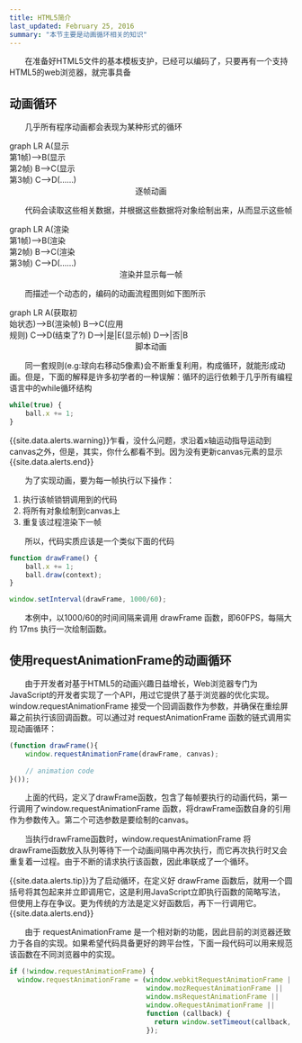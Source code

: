 ```yaml
---
title: HTML5简介
last_updated: February 25, 2016
summary: "本节主要是动画循环相关的知识"
---
```


<link rel="stylesheet" type="text/css" href="http://cdn.bootcss.com/mermaid/0.5.8/mermaid.min.css">
<link rel="stylesheet" type="text/css" href="http://cdn.bootcss.com/mermaid/0.5.8/mermaid.forest.min.css">
<script type="text/javascript" src="http://cdn.bootcss.com/mermaid/0.5.8/mermaid.min.js"></script>
<script>mermaid.initialize({startOnLoad:true});</script>

&#160; &#160; &#160; &#160;在准备好HTML5文件的基本模板支护，已经可以编码了，只要再有一个支持HTML5的web浏览器，就完事具备

## 动画循环

&#160; &#160; &#160; &#160;几乎所有程序动画都会表现为某种形式的循环

<div class="mermaid">
	graph LR
		A(显示<br>第1帧)-->B(显示<br>第2帧)
		B-->C(显示<br>第3帧)
		C-->D(......)
</div>

<center>逐帧动画</center>

&#160; &#160; &#160; &#160;代码会读取这些相关数据，并根据这些数据将对象绘制出来，从而显示这些帧

<div class="mermaid">
	graph LR
		A(渲染<br>第1帧)-->B(渲染<br>第2帧)
		B-->C(渲染<br>第3帧)
		C-->D(......)
</div>

<center>渲染并显示每一帧</center>

&#160; &#160; &#160; &#160;而描述一个动态的，编码的动画流程图则如下图所示

<div class="mermaid">
	graph LR
		A(获取初<br>始状态)-->B(渲染帧)
		B-->C(应用<br>规则)
		C-->D(结束了?)
		D-->|是|E(显示帧)
		D-->|否|B
</div>

<center>脚本动画</center>

&#160; &#160; &#160; &#160;同一套规则(e.g:球向右移动5像素)会不断重复利用，构成循环，就能形成动画。但是，下面的解释是许多初学者的一种误解：循环的运行依赖于几乎所有编程语言中的while循环结构

```javascript
while(true) {
	ball.x += 1;
}
```
{{site.data.alerts.warning}}乍看，没什么问题，求沿着x轴运动指导运动到canvas之外，但是，其实，你什么都看不到。因为没有更新canvas元素的显示{{site.data.alerts.end}}

&#160; &#160; &#160; &#160;为了实现动画，要为每一帧执行以下操作：

1. 执行该帧锁钥调用到的代码
2. 将所有对象绘制到canvas上
3. 重复该过程渲染下一帧

&#160; &#160; &#160; &#160;所以，代码实质应该是一个类似下面的代码

```javascript
function drawFrame() {
	ball.x += 1;
	ball.draw(context);
}

window.setInterval(drawFrame, 1000/60);
```

&#160; &#160; &#160; &#160;本例中，以1000/60的时间间隔来调用 drawFrame 函数，即60FPS，每隔大约 17ms 执行一次绘制函数。

## 使用requestAnimationFrame的动画循环

&#160; &#160; &#160; &#160;由于开发者对基于HTML5的动画兴趣日益增长，Web浏览器专门为JavaScript的开发者实现了一个API，用过它提供了基于浏览器的优化实现。 window.requestAnimationFrame 接受一个回调函数作为参数，并确保在重绘屏幕之前执行该回调函数。可以通过对 requestAnimationFrame 函数的链式调用实现动画循环：

```javascript
(function drawFrame(){
	window.requestAnimationFrame(drawFrame, canvas);
	
	// animation code
}());
```

&#160; &#160; &#160; &#160;上面的代码，定义了drawFrame函数，包含了每帧要执行的动画代码，第一行调用了window.requestAnimationFrame 函数，将drawFrame函数自身的引用作为参数传入。第二个可选参数是要绘制的canvas。

&#160; &#160; &#160; &#160;当执行drawFrame函数时，window.requestAnimationFrame 将drawFrame函数放入队列等待下一个动画间隔中再次执行，而它再次执行时又会重复着一过程。由于不断的请求执行该函数，因此串联成了一个循环。

{{site.data.alerts.tip}}为了启动循环，在定义好 drawFrame 函数后，就用一个圆括号将其包起来并立即调用它，这是利用JavaScript立即执行函数的简略写法，但使用上存在争议。更为传统的方法是定义好函数后，再下一行调用它。{{site.data.alerts.end}}

&#160; &#160; &#160; &#160;由于 requestAnimationFrame 是一个相对新的功能，因此目前的浏览器还致力于各自的实现。如果希望代码具备更好的跨平台性，下面一段代码可以用来规范该函数在不同浏览器中的实现。

```javascript
if (!window.requestAnimationFrame) {
  window.requestAnimationFrame = (window.webkitRequestAnimationFrame ||
                                  window.mozRequestAnimationFrame ||
                                  window.msRequestAnimationFrame ||
                                  window.oRequestAnimationFrame ||
                                  function (callback) {
                                    return window.setTimeout(callback, 17 /*~ 1000/60*/);
                                  });
```

